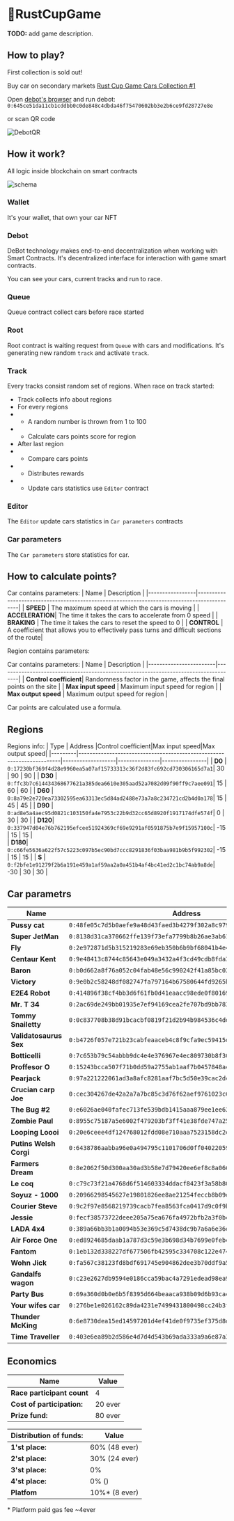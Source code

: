 # 🏁RustCupGame

**TODO:** add game description.

## How to play?

First collection is sold out!

Buy car on secondary markets [Rust Cup Game Cars Collection #1](https://grandbazar.io/collection/rust_cup_game_cars)

Open [debot's browser](https://ever.surf/) and run debot: ```0:645ce51da11cb1cddbb0c0de848c4dbda46f75470602bb3e2b6ce9fd28727e8e```

or scan QR code

![DebotQR](img\debotQR.jpg)

## How it work?

All logic inside blockchain on smart contracts

![schema](img\Diagram.png)

### Wallet
It's your wallet, that own your car NFT

### Debot
DeBot technology makes end-to-end decentralization when working with Smart Contracts.
It's decentralized interface for interaction with game smart contracts.

You can see your cars, current tracks and run to race.
### Queue
Queue contract collect cars before race started

### Root
Root contract is waiting request from ``Queue`` with cars and modifications. It's generating new random ``track`` and activate ``track``. 

### Track
Every tracks consist random set of regions. When race on track started:
- Track collects info about regions
- For every regions
- - A random number is thrown from 1 to 100
- - Calculate cars points score for region
- After last region
- - Compare cars points
- - Distributes rewards 
- - Update cars statistics use ``Editor`` contract

### Editor
The ``Editor`` update cars statistics in ``Car parameters`` contracts

### Car parameters
The ``Car parameters`` store statistics for car. 

## How to calculate points?
Car contains parameters:
| Name            | Description                                                                                |
|-----------------|--------------------------------------------------------------------------------------------|
| **SPEED**       | The maximum speed at which the cars is moving                                              |
| **ACCELERATION**| The time it takes the cars to accelerate from 0 speed                                      |
| **BRAKING**     | The time it takes the cars to reset the speed to 0                                         |
| **CONTROL**     | A coefficient that allows you to effectively pass turns and difficult sections of the route|

Region contains parameters:

Car contains parameters:
| Name                   | Description                                                                         |
|------------------------|-------------------------------------------------------------------------------------|
| **Control coefficient**| Randomness factor in the game, affects the final points on the site                 |
| **Max input speed**    | Maximum input speed for region                                                      |
| **Max output speed**   | Maximum output speed for region                                                     |

Car points are calculated use a formula. 

## Regions

Regions info:
| Type    | Address                                                               |Control coefficient|Max input speed|Max output speed|
|---------|-----------------------------------------------------------------------|-------------------|---------------|----------------|
| **D0**  | ``0:17230bf369f4d28e9960ea5a07af15733313c36f2d83fc692cd730306165d7a1``| 30                | 90            | 90             |
| **D30** | ``0:ffc3b7c614434368677621a385dea6610e305aad52a7082d09f90ff9c7aee091``| 15                | 60            | 60             |
| **D60** | ``0:8a79e2e720ea73302595ea63313ec5d84ad2488e73a7a8c234721cd2b4d0a178``| 15                | 45            | 45             |
| **D90** | ``0:ad8e5a4aec95d0821c103150fa4e7953c22b9d32cc65d8920f1917174dfe574f``|  0                | 30            | 30             |
| **D120**| ``0:337947d04e76b762195efcee51924369cf69e9291af0591875b7e9f15957100c``| -15               | 15            | 15             |  
| **D180**| ``0:c66fe5636a622f57c5223c097b5ec90bd7ccc8291836f03baa981b9b5f992302``| -15               | 15            | 15             |
| **S**   | ``0:f2bfe1e91279f2b6a191e459a1af59aa2a0a451b4af4bc41ed2c1bc74ab9a8de``| -30               | 30            | 30             |

## Car parametrs
| Name                  | Address                                                               | SPEED | BRAKING | ACCELERATION | CONTROL |
|-----------------------|-----------------------------------------------------------------------|-------|---------|--------------|---------|
| **Pussy cat**         | ``0:48fe05c7d5b0aefe9a48d43faed3b4279f302a8c979f00071048b80371e92566``| 45   | 15       | 85           | 65      |
| **Super JetMan**      | ``0:8138d31ca370662ffe139f73efa7799b8b26ae3ab614621c0947e47182ae48d8``| 85   | 50       | 50           | 25      |
| **Fly**               | ``0:2e972871d5b315219283e69eb350b6b9bf68041b4e49e057b5eceb0d6e1bcdf7``| 85   | 75       | 25           | 25      |
| **Centaur Kent**      | ``0:9e48413c8744c85643e049a3432a4f3cd49cdb8fda3022c7223a39478fc93244``| 60   | 40       | 40           | 60      |
| **Baron**             | ``0:b0d662a8f76a052c04fab48e56c990242f41a85bc02b8fd4e2d561a8eca9eaae``| 15   | 85       | 25           | 85      |
| **Victory**           | ``0:9e0b2c58248df082747fa797164b67580644fd9265b0f4d25d82a56ff09f7499``| 80   | 25       | 75           | 20      |
| **E2E4 Robot**        | ``0:414896f38cf4bb3d6f61fb0d41eaacc98ede0f801691d346df484fac79745b39``| 30   | 50       | 45           | 85      |
| **Mr. T 34**          | ``0:2ac69de249bb01935e7ef94169cea2fe707bd9bb7835a0154f30ec57c62e76cf``| 30   | 70       | 70           | 30      |
| **Tommy Snailetty**   | ``0:0c837708b38d91bcacbf0819f21d2b94b984536c4ddbeb031e004c96c03c08ee``| 15   | 85       | 55           | 55      |
| **Validatosaurus Sex**| ``0:b4726f057e721b23cabfeaaceb4c8f9cfa9ec59415dd91bdf9a084bc00b16047``| 30   | 85       | 15           | 80      |
| **Botticelli**        | ``0:7c653b79c54abbb9dc4e4e376967e4ec809730b8f30214cdf331cac236c8c640``| 20   | 60       | 60           | 60      |
| **Proffesor O**       | ``0:15243bcca507f71b0dd59a2755ab1aaf7b0457848ac947e371a5c8086ac37573``| 20   | 75       | 30           | 75      |
| **Pearjack**          | ``0:97a221222061ad3a8afc8281aaf7bc5d50e39cac2dcbf305ab6d21fe1a03d90f``| 60   | 30       | 50           | 60      |
| **Crucian carp Joe**  | ``0:cec304267de42a2a7a7bc85c3d76f62aef9761023c66c3361ae7822b689d1b8f``| 55   | 45       | 55           | 45      |
| **The Bug #2**        | ``0:e6026ae040fafec713fe539bdb1415aaa879ee1ee62bb2ce97943df461fc063c``| 55   | 80       | 60           | 15      |
| **Zombie Paul**       | ``0:8955c75187a5e6002f479203bf3ff41e38fde747a2567ff5987e4af17153a009``| 20   | 80       | 20           | 80      |
| **Looping Loooi**     | ``0:20e6ceee4df124768012fdd08e710aaa7523158dc2e8da3cb962c176d67b4e2d``| 75   | 15       | 85           | 35      |
| **Putins Welsh Corgi**| ``0:6438786aabba96e0a494795c1101706d0ff040220593fe681f1ac964c91208e4``| 40   | 20       | 80           | 60      |
| **Farmers Dream**     | ``0:8e2062f50d300aa30ad3b58e7d79420ee6ef8c8a066bb9b46d3cc250bdcefe79``| 25   | 50       | 50           | 85      |
| **Le coq**            | ``0:c79c73f21a4768d6f514603334ddacf8423f3a58b8004c221b288545fd7d57a0``| 40   | 50       | 75           | 35      |
| **Soyuz - 1000**      | ``0:20966298545627e19801826ee8ae21254feccb8b09d01a6245cdb02712078752``| 85   | 25       | 85           | 15      |
| **Courier Steve**     | ``0:9c2f97e8568219739cacb7fea8563fca0417d9c0f9b948b205ab49953368d34a``| 40   | 40       | 60           | 60      |
| **Jessie**            | ``0:fecf38573722deee205a75ea676fa4972bfb2a3f0bcbd41e0169efdd72464369``| 40   | 60       | 40           | 60      |
| **LADA 4x4**          | ``0:389a66bb3b1a0094b53e369c5d7438dc9b7a6a6e36d85e32db57c6d37078965c``| 55   | 70       | 15           | 70      |
| **Air Force One**     | ``0:ed8924685daab1a787d3c59e3b698d34b7699e0febc0ee053428c8284be0b0bd``| 80   | 20       | 80           | 20      |
| **Fantom**            | ``0:1eb132d338227df677506fb42595c334708c122e474f1275aee293ba8ca024ee``| 45   | 55       | 55           | 45      |
| **Wohn Jick**         | ``0:fa567c38123fd8bdf691745e904862dee3b70ddf9a551e114b75cc47ac15b347``| 75   | 30       | 65           | 30      |
| **Gandalfs wagon**    | ``0:c23e2627db9594e0186cca59bac4a7291edead98ea99b67eeebd7032772a916e``| 25   | 75       | 25           | 75      |
| **Party Bus**         | ``0:69a360d0b0e6b5f8395d664beaaca938b09d6b93cacbc567da581015b5bf9ad2``| 45   | 55       | 45           | 55      |
| **Your wifes car**    | ``0:276be1e026162c89da4231e7499431800498cc24b3ff30912fa4b5f5336f5647``| 50   | 50       | 50           | 50      |
| **Thunder McKing**    | ``0:6e8730dea15ed14597201d4ef41de0f9735ef375d8d3ab76813757416e4cf8cb``| 75   | 25       | 75           | 25      |
| **Time Traveller**    | ``0:403e6ea89b2d586e4d7d4d543b69ada333a9a6e87a395e1ef3429a8418f60e29``| 65   | 50       | 50           | 35      |

## Economics

| Name                      | Value      |
|---------------------------|------------|
| **Race participant count**| 4          |
| **Cost of participation:**| 20 ever    |    
| **Prize fund:**           | 80 ever    |

| **Distribution of funds:**| Value          |
|---------------------------|----------------|
| **1'st place:**           | 60%  (48 ever) |
| **2'st place:**           | 30%  (24 ever) |
| **3'st place:**           | 0%             |
| **4'st place:**           | 0% ()          |
| **Platfom**               | 10%* (8 ever)  |   

\* Platform paid gas fee ~4ever

